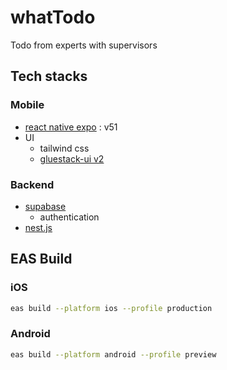 # whatTodo

Todo from experts with supervisors

## Tech stacks

### Mobile

- [react native expo](https://expo.dev/) : v51
- UI
  - tailwind css
  - [gluestack-ui v2](https://www.gluestack.io/)

### Backend

- [supabase](https://supabase.com/)
  - authentication
- [nest.js](https://nestjs.com/)

## EAS Build

### iOS

```bash
eas build --platform ios --profile production
```

### Android

```bash
eas build --platform android --profile preview
```
